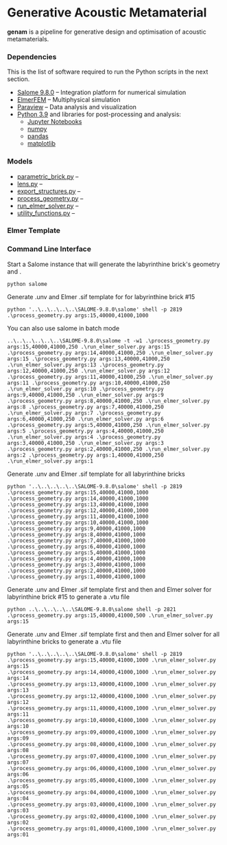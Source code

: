 # Generative Acoustic Metamaterial

__genam__ is a pipeline for generative design and optimisation of acoustic metamaterials.

### Dependencies 

This is the list of software required to run the Python scripts in the next section. 

* [Salome 9.8.0](https://salome-platform.org/) – Integration platform for numerical simulation
* [ElmerFEM](http://www.csc.fi/elmer) – Multiphysical simulation
* [Paraview](https://www.paraview.org/) – Data analysis and visualization 
* [Python 3.9](https://www.python.org/) and libraries for post-processing and analysis:
  * [Jupyter Notebooks](https://www.python.org/)
  * [numpy](https://www.python.org/)
  * [pandas](https://www.python.org/)
  * [matplotlib](https://www.python.org/)


### Models 

* [parametric_brick.py](https://github.com/frantic0/ammgdop/blob/main/parametric_brick.py) –
* [lens.py](https://github.com/frantic0/ammgdop/blob/main/assemble_lens.py) –
* [export_structures.py](https://github.com/frantic0/ammgdop/blob/main/export_structures.py) – 
* [process_geometry.py](https://github.com/frantic0/ammgdop/blob/main/process_geometry.py) –
* [run_elmer_solver.py](https://github.com/frantic0/ammgdop/blob/main/run_elmer_solver.py) – 
* [utility_functions.py](https://github.com/frantic0/ammgdop/blob/main/utility_functions.py) –

### Elmer Template


### Command Line Interface

Start a Salome instance that will generate the labyrinthine brick's geometry and . 

```
python salome
```

Generate .unv and Elmer .sif template for for labyrinthine brick #15 

```
python '..\..\..\..\..\SALOME-9.8.0\salome' shell -p 2819 .\process_geometry.py args:15,40000,41000,1000 
```

You can also use salome in batch mode

```
..\..\..\..\..\..\SALOME-9.8.0\salome -t -w1 .\process_geometry.py args:15,40000,41000,250 .\run_elmer_solver.py args:15 .\process_geometry.py args:14,40000,41000,250 .\run_elmer_solver.py args:15 .\process_geometry.py args:13,40000,41000,250 .\run_elmer_solver.py args:13 .\process_geometry.py args:12,40000,41000,250 .\run_elmer_solver.py args:12 .\process_geometry.py args:11,40000,41000,250 .\run_elmer_solver.py args:11 .\process_geometry.py args:10,40000,41000,250 .\run_elmer_solver.py args:10 .\process_geometry.py args:9,40000,41000,250 .\run_elmer_solver.py args:9 .\process_geometry.py args:8,40000,41000,250 .\run_elmer_solver.py args:8 .\process_geometry.py args:7,40000,41000,250 .\run_elmer_solver.py args:7 .\process_geometry.py args:6,40000,41000,250 .\run_elmer_solver.py args:6 .\process_geometry.py args:5,40000,41000,250 .\run_elmer_solver.py args:5 .\process_geometry.py args:4,40000,41000,250 .\run_elmer_solver.py args:4 .\process_geometry.py args:3,40000,41000,250 .\run_elmer_solver.py args:3 .\process_geometry.py args:2,40000,41000,250 .\run_elmer_solver.py args:2 .\process_geometry.py args:1,40000,41000,250 .\run_elmer_solver.py args:1
```


Generate .unv and Elmer .sif template for all labyrinthine bricks

```
python '..\..\..\..\..\SALOME-9.8.0\salome' shell -p 2819 
.\process_geometry.py args:15,40000,41000,1000 
.\process_geometry.py args:14,40000,41000,1000 
.\process_geometry.py args:13,40000,41000,1000 
.\process_geometry.py args:12,40000,41000,1000 
.\process_geometry.py args:11,40000,41000,1000 
.\process_geometry.py args:10,40000,41000,1000 
.\process_geometry.py args:9,40000,41000,1000 
.\process_geometry.py args:8,40000,41000,1000 
.\process_geometry.py args:7,40000,41000,1000 
.\process_geometry.py args:6,40000,41000,1000 
.\process_geometry.py args:5,40000,41000,1000 
.\process_geometry.py args:4,40000,41000,1000 
.\process_geometry.py args:3,40000,41000,1000 
.\process_geometry.py args:2,40000,41000,1000 
.\process_geometry.py args:1,40000,41000,1000
```


Generate .unv and Elmer .sif template first and then and Elmer solver for labyrinthine brick #15 to generate a .vtu file  

```
python ..\..\..\..\..\SALOME-9.8.0\salome shell -p 2821 .\process_geometry.py args:15,40000,41000,500 .\run_elmer_solver.py args:15
```


Generate .unv and Elmer .sif template first and then and Elmer solver for all labyrinthine bricks to generate a .vtu file

```
python '..\..\..\..\..\SALOME-9.8.0\salome' shell -p 2819 
.\process_geometry.py args:15,40000,41000,1000 .\run_elmer_solver.py args:15 
.\process_geometry.py args:14,40000,41000,1000 .\run_elmer_solver.py args:14 
.\process_geometry.py args:13,40000,41000,1000 .\run_elmer_solver.py args:13 
.\process_geometry.py args:12,40000,41000,1000 .\run_elmer_solver.py args:12 
.\process_geometry.py args:11,40000,41000,1000 .\run_elmer_solver.py args:11 
.\process_geometry.py args:10,40000,41000,1000 .\run_elmer_solver.py args:10 
.\process_geometry.py args:09,40000,41000,1000 .\run_elmer_solver.py args:09 
.\process_geometry.py args:08,40000,41000,1000 .\run_elmer_solver.py args:08 
.\process_geometry.py args:07,40000,41000,1000 .\run_elmer_solver.py args:07 
.\process_geometry.py args:06,40000,41000,1000 .\run_elmer_solver.py args:06 
.\process_geometry.py args:05,40000,41000,1000 .\run_elmer_solver.py args:05 
.\process_geometry.py args:04,40000,41000,1000 .\run_elmer_solver.py args:04 
.\process_geometry.py args:03,40000,41000,1000 .\run_elmer_solver.py args:03 
.\process_geometry.py args:02,40000,41000,1000 .\run_elmer_solver.py args:02 
.\process_geometry.py args:01,40000,41000,1000 .\run_elmer_solver.py args:01
```
